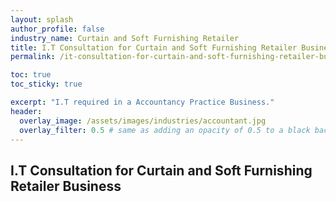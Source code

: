 ```yaml
---
layout: splash 
author_profile: false 
industry_name: Curtain and Soft Furnishing Retailer
title: I.T Consultation for Curtain and Soft Furnishing Retailer Business
permalink: /it-consultation-for-curtain-and-soft-furnishing-retailer-business

toc: true
toc_sticky: true

excerpt: "I.T required in a Accountancy Practice Business."
header:
  overlay_image: /assets/images/industries/accountant.jpg
  overlay_filter: 0.5 # same as adding an opacity of 0.5 to a black background
---
```


## I.T Consultation for Curtain and Soft Furnishing Retailer Business